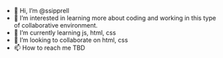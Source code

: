 - 👋 Hi, I’m @ssipprell
- 👀 I’m interested in learning more about coding and working in this type of collaborative environment.
- 🌱 I’m currently learning js, html, css
- 💞️ I’m looking to collaborate on html, css
- 📫 How to reach me TBD

<!---
ssipprell/ssipprell is a ✨ special ✨ repository because its `README.md` (this file) appears on your GitHub profile.
You can click the Preview link to take a look at your changes.
--->
